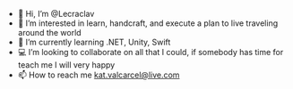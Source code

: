 - 👋 Hi, I’m @Lecraclav
- 👀 I’m interested in learn, handcraft, and execute a plan to live traveling around the world
- 🌱 I’m currently learning .NET, Unity, Swift
- 💻 I’m looking to collaborate on all that I could, if somebody has time for teach me I will very happy
- 📫 How to reach me kat.valcarcel@live.com

<!---
Lecraclav/Lecraclav is a ✨ special ✨ repository because its `README.md` (this file) appears on your GitHub profile.
You can click the Preview link to take a look at your changes.
--->
